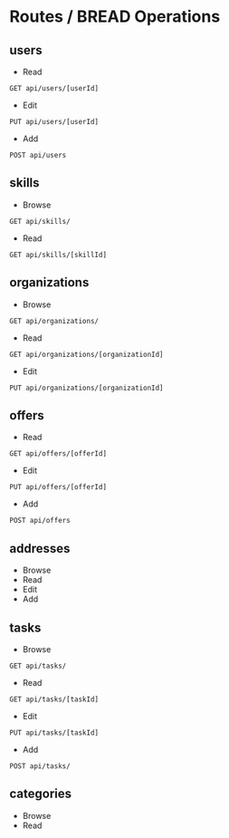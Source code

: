 # Routes / BREAD Operations

## users
- Read

`GET api/users/[userId]`
- Edit

`PUT api/users/[userId]`
- Add

`POST api/users`

## skills
- Browse

`GET api/skills/`
- Read

`GET api/skills/[skillId]`

## organizations
- Browse

`GET api/organizations/`
- Read

`GET api/organizations/[organizationId]`
- Edit

`PUT api/organizations/[organizationId]`

## offers
- Read

`GET api/offers/[offerId]`
- Edit

`PUT api/offers/[offerId]`
- Add

`POST api/offers`

## addresses
- Browse
- Read
- Edit
- Add

## tasks
- Browse

`GET api/tasks/`
- Read

`GET api/tasks/[taskId]`
- Edit

`PUT api/tasks/[taskId]`
- Add

`POST api/tasks/`

## categories
- Browse
- Read